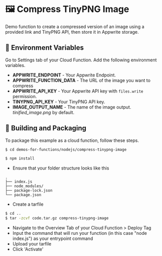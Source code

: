 # 🖼️ Compress TinyPNG Image

Demo function to create a compressed version of an image using a provided link and TinyPNG API, then store it in Appwrite storage.

## 📝 Environment Variables

Go to Settings tab of your Cloud Function. Add the following environment variables.

- **APPWRITE_ENDPOINT** - Your Appwrite Endpoint.
- **APPWRITE_FUNCTION_DATA** - The URL of the image you want to compress
- **APPWRITE_API_KEY** - Your Appwrite API key with  `files.write` permission.
- **TINYPNG_API_KEY** - Your TinyPNG API key.
- **IMAGE_OUTPUT_NAME** - The name of the image output. *tinified_image.png* by default.

## 🚀 Building and Packaging

To package this example as a cloud function, follow these steps.

```bash
$ cd demos-for-functions/nodejs/compress-tinypng-image

$ npm install
```

- Ensure that your folder structure looks like this

```
.
├── index.js
├── node_modules/
├── package-lock.json
└── package.json
```

- Create a tarfile

```bash
$ cd ..
$ tar -zcvf code.tar.gz compress-tinypng-image
```

- Navigate to the Overview Tab of your Cloud Function > Deploy Tag
- Input the command that will run your function (in this case "node index.js") as your entrypoint command
- Upload your tarfile
- Click 'Activate'
